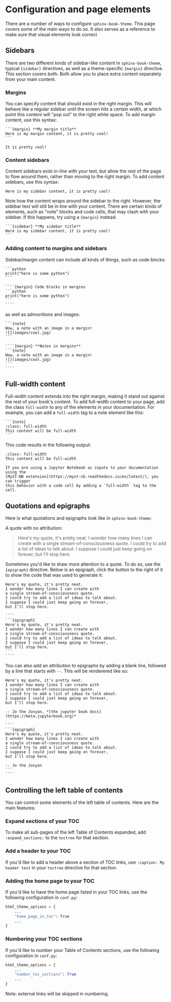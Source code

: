 # Configuration and page elements

There are a number of ways to configure `sphinx-book-theme`. This page covers some of the main ways
to do so. It also serves as a reference to make sure that visual elements look correct

## Sidebars

There are two different kinds of sidebar-like content in `sphinx-book-theme`,
typical `{sidebar}` directives, as well as a theme-specific `{margin}` directive.
This section covers both. Both allow you to place extra content
separately from your main content.

### Margins

You can specify content that should exist in the right margin. This will behave
like a regular sidebar until the screen hits a certain width, at which point this
content will "pop out" to the right white space. To add margin content, use this syntax:

````
```{margin} **My margin title**
Here is my margin content, it is pretty cool!
```
````

```{margin} **Here is my margin content**
It is pretty cool!
```

### Content sidebars

Content sidebars exist in-line with your text, but allow the rest of the
page to flow around them, rather than moving to the right margin.
To add content sidebars, use this syntax:

```{sidebar} **My sidebar title**
Here is my sidebar content, it is pretty cool!
```

Note how the content wraps around the sidebar to the right.
However, the sidebar text will still be in line with your content. There are
certain kinds of elements, such as "note" blocks and code cells, that may
clash with your sidebar. If this happens, try using a `{margin}` instead.

````
```{sidebar} **My sidebar title**
Here is my sidebar content, it is pretty cool!
```
````

### Adding content to margins and sidebars

Sidebar/margin content can include all kinds of things, such as code blocks:

````{margin} Code blocks in margins
```python
print("here is some python")
```
````

`````
````{margin} Code blocks in margins
```python
print("here is some python")
```
````
`````

as well as admonitions and images:

````{margin} **Notes in margins**
```{note}
Wow, a note with an image in a margin!
![](images/cool.jpg)
```
````

`````
````{margin} **Notes in margins**
```{note}
Wow, a note with an image in a margin!
![](images/cool.jpg)
```
````
`````

## Full-width content

Full-width content extends into the right margin, making it stand out against
the rest of your book's content. To add full-width content to your page, add the
class `full-width` to any of the elements in your documentation. For example, you can
add a `full-width` tag to a note element like this:

````
```{note}
:class: full-width
This content will be full-width
```
````

This code results in the following output:

```{note}
:class: full-width
This content will be full-width
```

```{margin} A note for ipynb users
If you are using a Jupyter Notebook as inputs to your documentation using the
[MyST-NB extension](https://myst-nb.readthedocs.io/en/latest/), you can trigger
this behavior with a code cell by adding a `full-width` tag to the cell.
```

## Quotations and epigraphs

Here is what quotations and epigraphs look like in `sphinx-book-theme`:

A quote with no attribution:

> Here's my quote, it's pretty neat.
> I wonder how many lines I can create with
> a single stream-of-consciousness quote.
> I could try to add a list of ideas to talk about.
> I suppose I could just keep going on forever,
> but I'll stop here.

Sometimes you'd like to draw more attention to a quote. To do so, use the `{epigraph}` directive.
Below is an epigraph, click the button to the right of it to show the code that was used
to generate it:

```{epigraph}
Here's my quote, it's pretty neat.
I wonder how many lines I can create with
a single stream-of-consciousness quote.
I could try to add a list of ideas to talk about.
I suppose I could just keep going on forever,
but I'll stop here.
```

`````{toggle}
````
```{epigraph}
Here's my quote, it's pretty neat.
I wonder how many lines I can create with
a single stream-of-consciousness quote.
I could try to add a list of ideas to talk about.
I suppose I could just keep going on forever,
but I'll stop here.
```
````
`````

You can also add an attribution to epigraphs by adding a blank line,
followed by a line that starts with `--`. This will be renderered like so:

```{epigraph}
Here's my quote, it's pretty neat.
I wonder how many lines I can create with
a single stream-of-consciousness quote.
I could try to add a list of ideas to talk about.
I suppose I could just keep going on forever,
but I'll stop here.

-- Jo the Jovyan, *[the jupyter book docs](https://beta.jupyterbook.org)*
```

`````{toggle}
````
```{epigraph}
Here's my quote, it's pretty neat.
I wonder how many lines I can create with
a single stream-of-consciousness quote.
I could try to add a list of ideas to talk about.
I suppose I could just keep going on forever,
but I'll stop here.

-- Jo the Jovyan
```
````
`````

## Controlling the left table of contents

You can control some elements of the left table of contents. Here are the main features:

### Expand sections of your TOC

To make all sub-pages of the left Table of Contents expanded, add `:expand_sections:` to the
`toctree` for that section.

### Add a header to your TOC

If you'd like to add a header above a section of TOC links, use `:caption: My header text`
in your `toctree` directive for that section.

### Adding the home page to your TOC

If you'd like to have the home page listed in your TOC links, use the following
configuration in `conf.py`:

```python
html_theme_options = {
    ...
    "home_page_in_toc": True
    ...
}
```

### Numbering your TOC sections

If you'd like to number your Table of Contents sections, use the following
configuration in `conf.py`:

```python
html_theme_options = {
    ...
    "number_toc_sections": True
    ...
}
```

Note: external links will be skipped in numbering.
